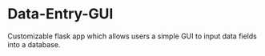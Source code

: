 # Data-Entry-GUI
Customizable flask app which allows users a simple GUI to input data fields into a database.
